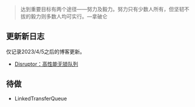 > 达到重要目标有两个途径——努力及毅力。努力只有少数人所有，但坚韧不拔的毅力则多数人均可实行。—拿破仑

## 更新新日志

仅记录2023/4/5之后的博客更新。

- [Disruptor：高性能无锁队列](./Java/Disruptor：高性能无锁队列.md)

## 待做

- LinkedTransferQueue
